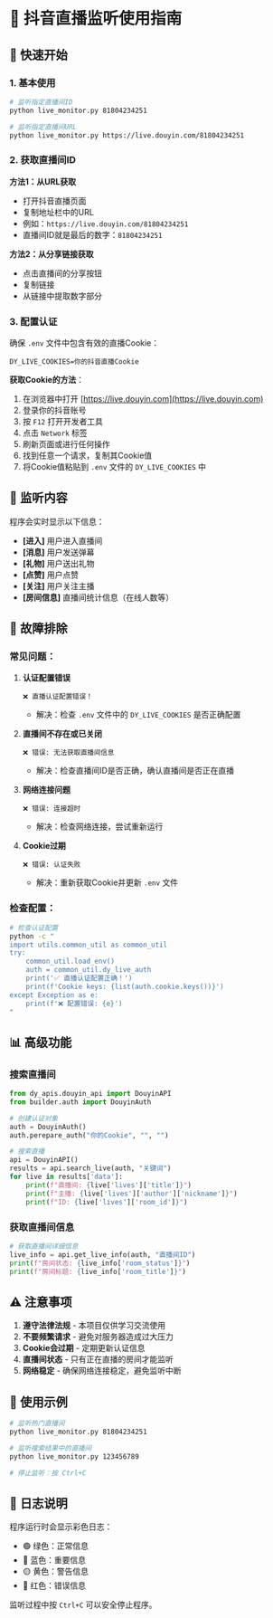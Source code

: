 # 🎥 抖音直播监听使用指南

## 🚀 快速开始

### 1. 基本使用

```bash
# 监听指定直播间ID
python live_monitor.py 81804234251

# 监听指定直播间URL
python live_monitor.py https://live.douyin.com/81804234251
```

### 2. 获取直播间ID

**方法1：从URL获取**
- 打开抖音直播页面
- 复制地址栏中的URL
- 例如：`https://live.douyin.com/81804234251`
- 直播间ID就是最后的数字：`81804234251`

**方法2：从分享链接获取**
- 点击直播间的分享按钮
- 复制链接
- 从链接中提取数字部分

### 3. 配置认证

确保 `.env` 文件中包含有效的直播Cookie：

```env
DY_LIVE_COOKIES=你的抖音直播Cookie
```

**获取Cookie的方法**：
1. 在浏览器中打开 [https://live.douyin.com](https://live.douyin.com)
2. 登录你的抖音账号
3. 按 `F12` 打开开发者工具
4. 点击 `Network` 标签
5. 刷新页面或进行任何操作
6. 找到任意一个请求，复制其Cookie值
7. 将Cookie值粘贴到 `.env` 文件的 `DY_LIVE_COOKIES` 中

## 📱 监听内容

程序会实时显示以下信息：

- **[进入]** 用户进入直播间
- **[消息]** 用户发送弹幕
- **[礼物]** 用户送出礼物
- **[点赞]** 用户点赞
- **[关注]** 用户关注主播
- **[房间信息]** 直播间统计信息（在线人数等）

## 🔧 故障排除

### 常见问题：

1. **认证配置错误**
   ```
   ❌ 直播认证配置错误！
   ```
   - 解决：检查 `.env` 文件中的 `DY_LIVE_COOKIES` 是否正确配置

2. **直播间不存在或已关闭**
   ```
   ❌ 错误: 无法获取直播间信息
   ```
   - 解决：检查直播间ID是否正确，确认直播间是否正在直播

3. **网络连接问题**
   ```
   ❌ 错误: 连接超时
   ```
   - 解决：检查网络连接，尝试重新运行

4. **Cookie过期**
   ```
   ❌ 错误: 认证失败
   ```
   - 解决：重新获取Cookie并更新 `.env` 文件

### 检查配置：

```bash
# 检查认证配置
python -c "
import utils.common_util as common_util
try:
    common_util.load_env()
    auth = common_util.dy_live_auth
    print('✅ 直播认证配置正确！')
    print(f'Cookie keys: {list(auth.cookie.keys())}')
except Exception as e:
    print(f'❌ 配置错误: {e}')
"
```

## 📊 高级功能

### 搜索直播间

```python
from dy_apis.douyin_api import DouyinAPI
from builder.auth import DouyinAuth

# 创建认证对象
auth = DouyinAuth()
auth.perepare_auth("你的Cookie", "", "")

# 搜索直播
api = DouyinAPI()
results = api.search_live(auth, "关键词")
for live in results['data']:
    print(f"直播间: {live['lives']['title']}")
    print(f"主播: {live['lives']['author']['nickname']}")
    print(f"ID: {live['lives']['room_id']}")
```

### 获取直播间信息

```python
# 获取直播间详细信息
live_info = api.get_live_info(auth, "直播间ID")
print(f"房间状态: {live_info['room_status']}")
print(f"房间标题: {live_info['room_title']}")
```

## ⚠️ 注意事项

1. **遵守法律法规** - 本项目仅供学习交流使用
2. **不要频繁请求** - 避免对服务器造成过大压力
3. **Cookie会过期** - 定期更新认证信息
4. **直播间状态** - 只有正在直播的房间才能监听
5. **网络稳定** - 确保网络连接稳定，避免监听中断

## 🎯 使用示例

```bash
# 监听热门直播间
python live_monitor.py 81804234251

# 监听搜索结果中的直播间
python live_monitor.py 123456789

# 停止监听：按 Ctrl+C
```

## 📝 日志说明

程序运行时会显示彩色日志：
- 🟢 绿色：正常信息
- 🔵 蓝色：重要信息
- 🟡 黄色：警告信息
- 🔴 红色：错误信息

监听过程中按 `Ctrl+C` 可以安全停止程序。
